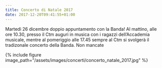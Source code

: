 ```yaml
---
title: Concerto di Natale 2017
date: 2017-12-20T09:41:55+01:00
---
```

Martedì 26 dicembre doppio appuntamento con la Banda! Al mattino, alle ore 10.30, presso il Ctm auguri in musica con i 
ragazzi dell&#8217;Accademia musicale, mentre al pomeriggio alle 17.45 sempre al Ctm si svolgerà il 
tradizonale concerto della Banda. Non mancate

{% include figure image_path="/assets/images/concerti/concerto_natale_2017.jpg" %}
